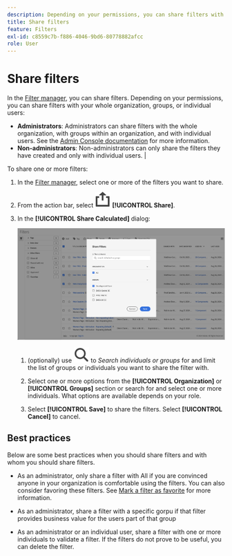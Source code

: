 ```yaml
---
description: Depending on your permissions, you can share filters with your whole organization, groups, or individual users.
title: Share filters
feature: Filters
exl-id: c8559c7b-f886-4046-9bd6-80778882afcc
role: User
---
```

# Share filters

In the [Filter manager](manage-filters.md), you can share filters. Depending on your permissions, you can share filters with your whole organization, groups, or individual users: 

* **Administrators**: Administrators can share filters with the whole organization, with groups within an organization, and with individual users. See the [Admin Console documentation](https://helpx.adobe.com/enterprise/using/manage-products.html) for more information. 
* **Non-administrators**: Non-administrators can only share the filters they have created and only with individual users. |

To share one or more filters:

1. In the [Filter manager](manage-filters.md), select one or more of the filters you want to share.
1. From the action bar, select ![Share](/help/assets/icons/Share.svg) **[!UICONTROL Share]**.
1. In the **[!UICONTROL Share Calculated]** dialog:
   
   ![Share Filters dialog](assets/share-filter-dialog.png)

   1. (optionally) use ![Search](/help/assets/icons/Search.svg) to *Search individuals or groups* for and limit the list of groups or individuals you want to share the filter with.
   
   1. Select one or more options from the **[!UICONTROL Organization]** or **[!UICONTROL Groups]** section or search for and select one or more individuals. What options are available depends on your role.

   1. Select **[!UICONTROL Save]** to share the filters. Select **[!UICONTROL Cancel]** to cancel.

## Best practices

Below are some best practices when you should share filters and with whom you should share filters.

* As an administrator, only share a filter with All if you are convinced anyone in your organization is comfortable using the filters. You can also consider favoring these filters. See [Mark a filter as favorite](filters-favorite.md) for more information.

* As an administrator, share a filter with a specific gorpu if that filter provides business value for the users part of that group

* As an administrator or an individual user, share a filter with one or more individuals to validate a filter. If the filters do not prove to be useful, you can delete the filter.  
